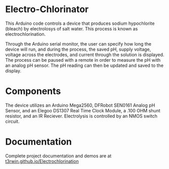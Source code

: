 # Electro-Chlorinator

This Arduino code controls a device that produces sodium hypochlorite (bleach) by electrolosys of salt water. This process is known as electrochlorination.

Through the Arduino serial monitor, the user can specify how long the device will run, and during the process, the saved pH, supply voltage, voltage across the electrodes, and current through the solution is displayed. The process can be paused with a remote in order to measure the pH with an analog pH sensor. The pH reading can then be updated and saved to the display.

# Components
The device utilizes an Arduino Mega2560, DFRobot SEN0161 Analog pH Sensor, and an Elegoo DS1307 Real Time Clock Module, a .100 OHM shunt resistor, and an IR Reciever. Electrolysis is controlled by an NMOS switch circuit.

# Documentation
Complete project documentation and demos are at [t3rwin.github.io/Electrochlorination](https://t3rwin.github.io/Electrochlorination)
